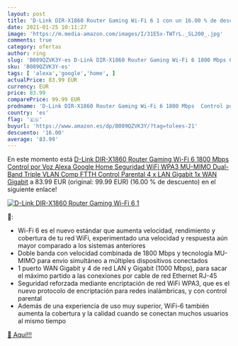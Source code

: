 ```yaml
---
layout: post
title: 'D-Link DIR-X1860 Router Gaming Wi-Fi 6 1 con un 16.00 % de descuento'
date: 2021-01-25 10:11:27
image: 'https://m.media-amazon.com/images/I/31E5x-TWTrL._SL200_.jpg'
comments: true
category: ofertas
author: ring
slug: 'B089QZVK3Y-es D-Link DIR-X1860 Router Gaming Wi-Fi 6 1800 Mbps Control...'
sku: 'B089QZVK3Y-es'
tags: [ 'alexa','google','home', ]
actualPrice: 83.99 EUR
currency: EUR
price: 83.99
comparePrice: 99.99 EUR
prodname: 'D-Link DIR-X1860 Router Gaming Wi-Fi 6 1800 Mbps  Control por Voz Alexa  Google Home  Seguridad WiFi WPA3  MU-MIMO  Dual-Band  Triple VLAN Comp FTTH  Control Parental  4 x LAN Gigabit  1x WAN Gigabit'
country: 'es'
flag: '🇪🇸'
buyurl: 'https://www.amazon.es/dp/B089QZVK3Y/?tag=tolees-21'
descuento: '16.00'
average: '83.99'
---
```


En este momento está [D-Link DIR-X1860 Router Gaming Wi-Fi 6 1800 Mbps  Control por Voz Alexa  Google Home  Seguridad WiFi WPA3  MU-MIMO  Dual-Band  Triple VLAN Comp FTTH  Control Parental  4 x LAN Gigabit  1x WAN Gigabit](https://www.amazon.es/dp/B089QZVK3Y/?tag=tolees-21) a 83.99 EUR (original: 99.99 EUR) (16.00 %  de descuento) en el siguiente enlace!

[![D-Link DIR-X1860 Router Gaming Wi-Fi 6 1](https://m.media-amazon.com/images/I/31E5x-TWTrL._SL200_.jpg)](https://www.amazon.es/dp/B089QZVK3Y/?tag=tolees-21)

🔎:

- Wi-Fi 6 es el nuevo estándar que aumenta velocidad, rendimiento y cobertura de tu red WiFi, experimentado una velocidad y respuesta aún mayor comparado a los sistemas anteriores
- Doble banda con velocidad combinada de 1800 Mbps y tecnología MU-MIMO para envio simultáneo a múltiples dispositivos conectados
- 1 puerto WAN Gigabit y 4 de red LAN y Gigabit (1000 Mbps), para sacar el máximo partido a las conexiones por cable de red Ethernet RJ-45
- Seguridad reforzada mediante encriptación de red WiFi WPA3, que es el nuevo protocolo de encriptación para redes inalámbricas, y con control parental
- Además de una experiencia de uso muy superior, WiFi-6 también aumenta la cobertura y la calidad cuando se conectan muchos usuarios al mismo tiempo

[🛒 Aquí!!!](https://www.amazon.es/dp/B089QZVK3Y/?tag=tolees-21)
